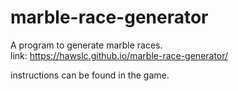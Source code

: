 # marble-race-generator
A program to generate marble races.  
link: https://hawslc.github.io/marble-race-generator/

instructions can be found in the game. 
